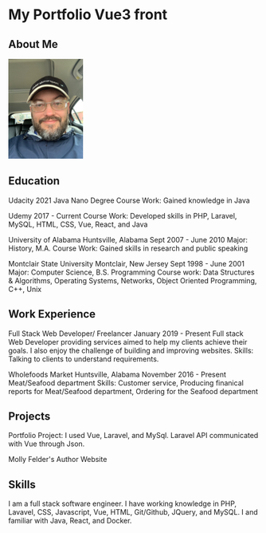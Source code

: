 #  My Portfolio Vue3 front

## About Me

<img src="img/AboutMe/ThomasBockhorn.JPG" alt="Thomas Bockhorn" style="height: 200px; width: 150px;">

## Education

Udacity 2021
Java Nano Degree
Course Work: Gained knowledge in Java

Udemy 2017 - Current
Course Work: Developed skills in PHP, Laravel, MySQL, HTML, CSS, Vue, React, and Java

University of Alabama Huntsville, Alabama Sept 2007 - June 2010
Major: History, M.A.
Course Work: Gained skills in research and public speaking

Montclair State University Montclair, New Jersey Sept 1998 - June 2001
Major: Computer Science, B.S.
Programming Course work: Data Structures & Algorithms, Operating Systems, Networks, Object Oriented Programming, C++, Unix

## Work Experience

Full Stack Web Developer/ Freelancer January 2019 - Present
Full stack Web Developer providing services aimed to help my clients achieve their goals. I also enjoy the challenge of building and improving websites.
Skills: Talking to clients to understand requirements.

Wholefoods Market Huntsville, Alabama November 2016 - Present
Meat/Seafood department
Skills: Customer service, Producing finanical reports for Meat/Seafood department, Ordering for the Seafood department

## Projects

Portfolio Project: I used Vue, Laravel, and MySql.  Laravel API communicated with Vue through Json.

Molly Felder's Author Website

## Skills

I am a full stack software engineer. I have working knowledge in PHP, Lavavel, CSS, Javascript, Vue, HTML, Git/Github, JQuery, and MySQL. I and familiar with Java, React, and Docker.

